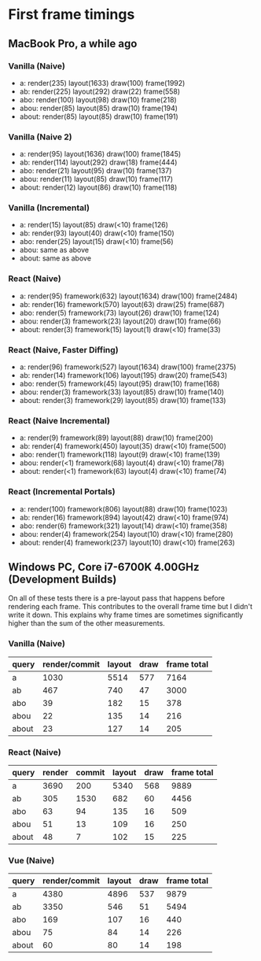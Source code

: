 # First frame timings

## MacBook Pro, a while ago

### Vanilla (Naive)
- a: render(235) layout(1633) draw(100) frame(1992)
- ab: render(225) layout(292) draw(22) frame(558)
- abo: render(100) layout(98) draw(10) frame(218)
- abou: render(85) layout(85) draw(10) frame(194)
- about: render(85) layout(85) draw(10) frame(191)

### Vanilla (Naive 2)
- a: render(95) layout(1636) draw(100) frame(1845)
- ab: render(114) layout(292) draw(18) frame(444)
- abo: render(21) layout(95) draw(10) frame(137)
- abou: render(11) layout(85) draw(10) frame(117)
- about: render(12) layout(86) draw(10) frame(118)

### Vanilla (Incremental)
- a: render(15) layout(85) draw(<10) frame(126)
- ab: render(93) layout(40) draw(<10) frame(150)
- abo: render(25) layout(15) draw(<10) frame(56)
- abou: same as above
- about: same as above

### React (Naive)
- a: render(95) framework(632) layout(1634) draw(100) frame(2484)
- ab: render(16) framework(570) layout(63) draw(25) frame(687)
- abo: render(5) framework(73) layout(26) draw(10) frame(124)
- abou: render(3) framework(23) layout(20) draw(10) frame(66)
- about: render(3) framework(15) layout(1) draw(<10) frame(33)

### React (Naive, Faster Diffing)
- a: render(96) framework(527) layout(1634) draw(100) frame(2375)
- ab: render(14) framework(106) layout(195) draw(20) frame(543)
- abo: render(5) framework(45) layout(95) draw(10) frame(168)
- abou: render(3) framework(33) layout(85) draw(10) frame(140)
- about: render(3) framework(29) layout(85) draw(10) frame(133)

### React (Naive Incremental)
- a: render(9) framework(89) layout(88) draw(10) frame(200)
- ab: render(4) framework(450) layout(35) draw(<10) frame(500)
- abo: render(1) framework(118) layout(9) draw(<10) frame(139)
- abou: render(<1) framework(68) layout(4) draw(<10) frame(78)
- about: render(<1) framework(63) layout(4) draw(<10) frame(74)

### React (Incremental Portals)
- a: render(100) framework(806) layout(88) draw(10) frame(1023)
- ab: render(16) framework(894) layout(42) draw(<10) frame(974)
- abo: render(6) framework(321) layout(14) draw(<10) frame(358)
- abou: render(4) framework(254) layout(10) draw(<10) frame(280)
- about: render(4) framework(237) layout(10) draw(<10) frame(263)


## Windows PC, Core i7-6700K 4.00GHz (Development Builds)

On all of these tests there is a pre-layout pass that happens before
rendering each frame. This contributes to the overall frame time
but I didn't write it down. This explains why frame times are sometimes
significantly higher than the sum of the other measurements.

### Vanilla (Naive)

| query | render/commit | layout | draw | frame total |
| ----- | ------------- | ------ | ---- | ----------- |
| a     | 1030          | 5514   | 577  | 7164        |
| ab    | 467           | 740    | 47   | 3000        |
| abo   | 39            | 182    | 15   | 378         |
| abou  | 22            | 135    | 14   | 216         |
| about | 23            | 127    | 14   | 205         |

### React (Naive)

| query | render | commit | layout | draw | frame total |
| ----- | ------ | ------ | ------ | ---- | ----------- |
| a     | 3690   | 200    | 5340   | 568  | 9889        |
| ab    | 305    | 1530   | 682    | 60   | 4456        |
| abo   | 63     | 94     | 135    | 16   | 509         |
| abou  | 51     | 13     | 109    | 16   | 250         |
| about | 48     | 7      | 102    | 15   | 225         |

### Vue (Naive)

| query | render/commit | layout | draw | frame total |
| ----- | ------------- | ------ | ---- | ----------- |
| a     | 4380          | 4896   | 537  | 9879        |
| ab    | 3350          | 546    | 51   | 5494        |
| abo   | 169           | 107    | 16   | 440         |
| abou  | 75            | 84     | 14   | 226         |
| about | 60            | 80     | 14   | 198         |
